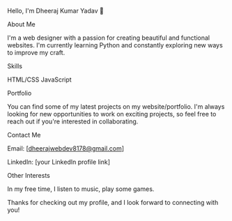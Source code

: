 Hello, I'm Dheeraj Kumar Yadav 👋

About Me

I'm a web designer with a passion for creating beautiful and functional websites. I'm currently learning Python and constantly exploring new ways to improve my craft.

Skills

HTML/CSS
JavaScript

Portfolio

You can find some of my latest projects on my website/portfolio. I'm always looking for new opportunities to work on exciting projects, so feel free to reach out if you're interested in collaborating.

Contact Me

Email: [dheerajwebdev8178@gmail.com]

LinkedIn: [your LinkedIn profile link]

Other Interests

In my free time, I listen to music, play some games.

Thanks for checking out my profile, and I look forward to connecting with you!
